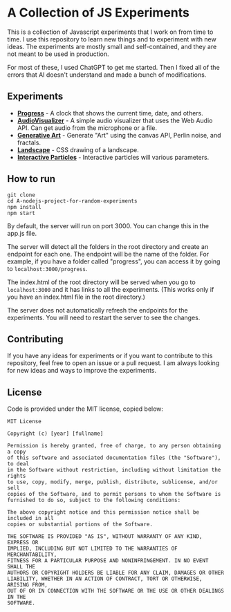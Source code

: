 # A Collection of JS Experiments

This is a collection of Javascript experiments that I work on from time to time. I use this repository to learn new things and to experiment with new ideas. The experiments are mostly small and self-contained, and they are not meant to be used in production.

For most of these, I used ChatGPT to get me started. Then I fixed all of the errors that AI doesn't understand and made a bunch of modifications.

## Experiments

- [**Progress**](./progress) - A clock that shows the current time, date, and others.
- [**AudioVisualizer**](./AudioVisualizer) - A simple audio visualizer that uses the Web Audio API. Can get audio from the microphone or a file.
- [**Generative Art**](./Generative%20Art) - Generate "Art" using the canvas API, Perlin noise, and fractals.
- [**Landscape**](./Landscape) - CSS drawing of a landscape.
- [**Interactive Particles**](./Interactive%20Particles) - Interactive particles will various parameters.

## How to run
```
git clone
cd A-nodejs-project-for-random-experiments
npm install
npm start
```

By default, the server will run on port 3000. You can change this in the app.js file. 

The server will detect all the folders in the root directory and create an endpoint for each one. The endpoint will be the name of the folder. For example, if you have a folder called "progress", you can access it by going to `localhost:3000/progress`.

The index.html of the root directory will be served when you go to `localhost:3000` and it has links to all the experiments. (This works only if you have an index.html file in the root directory.)

The server does not automatically refresh the endpoints for the experiments. You will need to restart the server to see the changes.

## Contributing

If you have any ideas for experiments or if you want to contribute to this repository, feel free to open an issue or a pull request. I am always looking for new ideas and ways to improve the experiments. 

## License

Code is provided under the MIT license, copied below:
```
MIT License

Copyright (c) [year] [fullname]

Permission is hereby granted, free of charge, to any person obtaining a copy
of this software and associated documentation files (the "Software"), to deal
in the Software without restriction, including without limitation the rights
to use, copy, modify, merge, publish, distribute, sublicense, and/or sell
copies of the Software, and to permit persons to whom the Software is
furnished to do so, subject to the following conditions:

The above copyright notice and this permission notice shall be included in all
copies or substantial portions of the Software.

THE SOFTWARE IS PROVIDED "AS IS", WITHOUT WARRANTY OF ANY KIND, EXPRESS OR
IMPLIED, INCLUDING BUT NOT LIMITED TO THE WARRANTIES OF MERCHANTABILITY,
FITNESS FOR A PARTICULAR PURPOSE AND NONINFRINGEMENT. IN NO EVENT SHALL THE
AUTHORS OR COPYRIGHT HOLDERS BE LIABLE FOR ANY CLAIM, DAMAGES OR OTHER
LIABILITY, WHETHER IN AN ACTION OF CONTRACT, TORT OR OTHERWISE, ARISING FROM,
OUT OF OR IN CONNECTION WITH THE SOFTWARE OR THE USE OR OTHER DEALINGS IN THE
SOFTWARE.
```